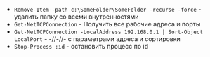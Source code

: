 * `Remove-Item -path c:\SomeFolder\SomeFolder -recurse -force` - удалить папку со всеми внутренностями
* `Get-NetTCPConnection` - Получить все рабочие адреса и порты
* `Get-NetTCPConnection -LocalAddress 192.168.0.1 | Sort-Object LocalPort` - -//-//- с параметрами адреса и сортировки
* `Stop-Process :id` - остановить процесс по id
